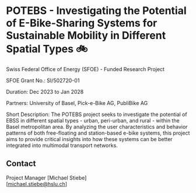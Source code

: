 # POTEBS - Investigating the Potential of E-Bike-Sharing Systems for Sustainable Mobility in Different Spatial Types 🚲

Swiss Federal Office of Energy (SFOE) - Funded Research Project 

SFOE Grant No.: SI/502720-01

Duration: Dec 2023 to Jan 2028

Partners: University of Basel, Pick-e-Bike AG, PubliBike AG

Short Description: 
The POTEBS project seeks to investigate the potential of EBSS in different spatial types - urban, peri-urban, and rural - within the Basel metropolitan area. By analyzing the user characteristics and behavior patterns of both free-floating and station-based e-bike systems, this project aims to provide critical insights into how these systems can be better integrated into multimodal transport networks.

## Contact
Project Manager
[Michael Stiebe]  
[michael.stiebe@hslu.ch]
